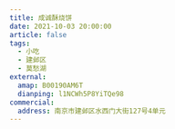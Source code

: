```yaml
---
title: 成诚酥烧饼
date: 2021-10-03 20:00:00
article: false
tags:
  - 小吃
  - 建邺区
  - 莫愁湖
external:
  amap: B00190AM6T
  dianping: l1NCWh5P8YiTQe98
commercial:
  address: 南京市建邺区水西门大街127号4单元 
---
```


<Infobox/>